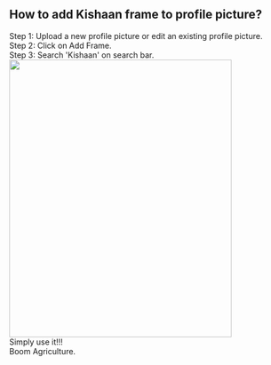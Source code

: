 <h2>How to add Kishaan frame to profile picture?</h2>


Step 1: Upload a new profile picture or edit an existing profile picture.
<br>
Step 2: Click on Add Frame.
<br>
Step 3: Search 'Kishaan' on search bar.
<br>
<img src="https://github.com/Kishaan-Enterprise/Kishaan_research/blob/main/Screenshots/frame.png?raw=true" height="500px" width="400px">
<br>
Simply use it!!!
<br>
Boom Agriculture.
